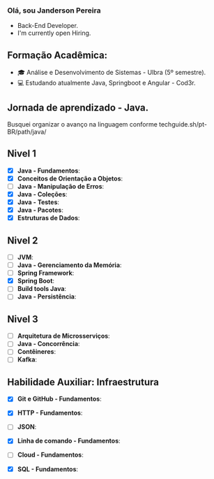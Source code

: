 ### Olá, sou Janderson Pereira

- Back-End Developer.
- I'm currently open Hiring.


## Formação Acadêmica:
- 🎓 Análise e Desenvolvimento de Sistemas - Ulbra (5º semestre).
- 💻 Estudando atualmente Java, Springboot e Angular - Cod3r.

###
## Jornada de aprendizado - Java.
 Busquei organizar o avanço na linguagem conforme techguide.sh/pt-BR/path/java/

## Nivel 1
- [x] **Java - Fundamentos**:
- [x] **Conceitos de Orientação a Objetos**:
- [ ] **Java - Manipulação de Erros**:
- [x] **Java - Coleções**:
- [x] **Java - Testes**:
- [x] **Java - Pacotes**:
- [x] **Estruturas de Dados**:

## Nivel 2
- [ ] **JVM**:
- [ ] **Java - Gerenciamento da Memória**:
- [ ] **Spring Framework**:
- [x] **Spring Boot**:
- [ ] **Build tools Java**:
- [ ] **Java - Persistência**:

## Nivel 3
- [ ] **Arquitetura de Microsserviços**:
- [ ] **Java - Concorrência**:
- [ ] **Contêineres**:
- [ ] **Kafka**:

## Habilidade Auxiliar: Infraestrutura 
- [x] **Git e GitHub - Fundamentos**:
- [x] **HTTP - Fundamentos**:
- [ ] **JSON**:
- [x] **Linha de comando - Fundamentos**:
- [ ] **Cloud - Fundamentos**:
- [x] **SQL - Fundamentos**:


<!--
**JandersonJean/JandersonJean** is a ✨ _special_ ✨ repository because its `README.md` (this file) appears on your GitHub profile.

Here are some ideas to get you started:

- 🔭 I’m currently working on ...
- 🌱 I’m currently learning ...
- 👯 I’m looking to collaborate on ...
- 🤔 I’m looking for help with ...
- 💬 Ask me about ...
- 📫 How to reach me: ...
- 😄 Pronouns: ...
- ⚡ Fun fact: ...
-->
